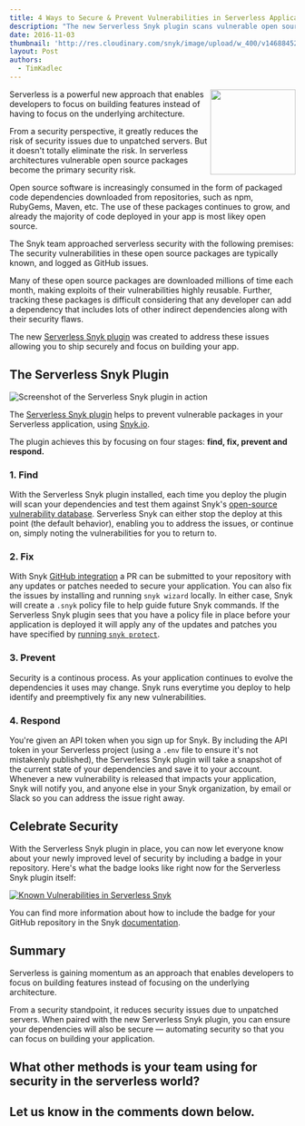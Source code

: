 ```yaml
---
title: 4 Ways to Secure & Prevent Vulnerabilities in Serverless Applications using Snyk
description: "The new Serverless Snyk plugin scans vulnerable open source packages and alerts of potential security risks."
date: 2016-11-03
thumbnail: 'http://res.cloudinary.com/snyk/image/upload/w_400/v1468845258/logo/snyk-avatar.png'
layout: Post
authors:
  - TimKadlec
---
```


<img align="right" width="150" height="150" src="http://res.cloudinary.com/snyk/image/upload/w_400/v1468845258/logo/snyk-avatar.png">Serverless is a powerful new approach that enables developers to focus on building features instead of having to focus on the underlying architecture.

From a security perspective, it greatly reduces the risk of security issues due to unpatched servers. But it doesn't totally eliminate the risk. In serverless architectures vulnerable open source packages become the primary security risk.

Open source software is increasingly consumed in the form of packaged code dependencies downloaded from repositories, such as npm, RubyGems, Maven, etc. The use of these packages continues to grow, and already the majority of code deployed in your app is most likey open source.

The Snyk team approached serverless security with the following premises: The security vulnerabilities in these open source packages are typically known, and logged as GitHub issues.

Many of these open source packages are downloaded millions of time each month, making exploits of their vulnerabilities highly reusable. Further, tracking these packages is difficult considering that any developer can add a dependency that includes lots of other indirect dependencies along with their security flaws.

The new [Serverless Snyk plugin](https://github.com/Snyk/serverless-snyk) was created to address these issues allowing you to ship securely and focus on building your app.

## The Serverless Snyk Plugin
![Screenshot of the Serverless Snyk plugin in action](http://res.cloudinary.com/snyk/image/upload/c_scale,w_900/v1478099693/serverless-snyk-screenshot.png)

The [Serverless Snyk plugin](https://github.com/snyk/serverless-snyk) helps to prevent vulnerable packages in your Serverless application, using [Snyk.io](https://snyk.io).

The plugin achieves this by focusing on four stages: **find, fix, prevent and respond.**

### 1. Find
With the Serverless Snyk plugin installed, each time you deploy the plugin will scan your dependencies and test them against Snyk's [open-source vulnerability database](http://snyk.io/vuln). Serverless Snyk can either stop the deploy at this point (the default behavior), enabling you to address the issues, or continue on, simply noting the vulnerabilities for you to return to.

### 2. Fix
With Snyk [GitHub integration](https://snyk.io/docs/github?utm_source=SLESSPOST) a PR can be submitted to your repository with any updates or patches needed to secure your application. You can also fix the issues by installing and running `snyk wizard` locally. In either case, Snyk will create a `.snyk` policy file to help guide future Snyk commands. If the Serverless Snyk plugin sees that you have a policy file in place before your application is deployed it will apply any of the updates and patches you have specified by [running `snyk protect`](https://snyk.io/docs/using-snyk?utm_source=SLESSPOST#protect).

### 3. Prevent
Security is a continous process. As your application continues to evolve the dependencies it uses may change. Snyk runs everytime you deploy to help identify and preemptively fix any new vulnerabilities.

### 4. Respond
You're given an API token when you sign up for Snyk. By including the API token in your Serverless project (using a `.env` file to ensure it's not mistakenly published), the Serverless Snyk plugin will take a snapshot of the current state of your dependencies and save it to your account. Whenever a new vulnerability is released that impacts your application, Snyk will notify you, and anyone else in your Snyk organization, by email or Slack so you can address the issue right away.

## Celebrate Security
With the Serverless Snyk plugin in place, you can now let everyone know about your newly improved level of security by including a badge in your repository. Here's what the badge looks like right now for the Serverless Snyk plugin itself:

[![Known Vulnerabilities in Serverless Snyk](https://snyk.io/test/github/snyk/serverless-snyk/badge.svg)](https://snyk.io/test/github/snyk/serverless-snyk)

You can find more information about how to include the badge for your GitHub repository in the Snyk [documentation](https://snyk.io/docs/badges?utm_source=SLESSPOST).

## Summary
Serverless is gaining momentum as an approach that enables developers to focus on building features instead of focusing on the underlying architecture.

From a security standpoint, it reduces security issues due to unpatched servers. When paired with the new Serverless Snyk plugin, you can ensure your dependencies will also be secure — automating security so that you can focus on building your application.

## What other methods is your team using for security in the serverless world?

## Let us know in the comments down below.
